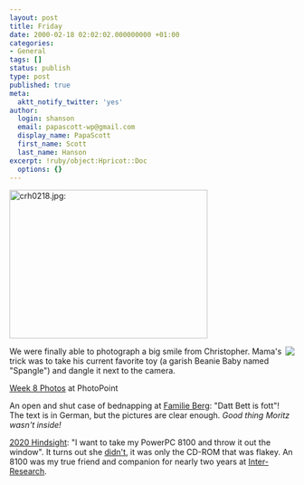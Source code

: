 ```yaml
---
layout: post
title: Friday
date: 2000-02-18 02:02:02.000000000 +01:00
categories:
- General
tags: []
status: publish
type: post
published: true
meta:
  aktt_notify_twitter: 'yes'
author:
  login: shanson
  email: papascott-wp@gmail.com
  display_name: PapaScott
  first_name: Scott
  last_name: Hanson
excerpt: !ruby/object:Hpricot::Doc
  options: {}
---
```

<p><img src="https://www.papascott.de/wordpress/wp-content/uploads/2000/02/crh0218.jpg" height="263" width="350" border="0" alt="crh0218.jpg: " /></p>
<p><img src="http://shanson.editthispage.com/picture$156" align="right" />We were finally able to photograph a big smile from Christopher. Mama's trick was to take his current favorite toy (a garish Beanie Baby named "Spangle") and dangle it next to the camera.</p>
<p><a href="http://albums.photopoint.com/j/AlbumIndex?u=185392&a=1898060">Week 8 Photos</a> at PhotoPoint </p>
<p>An open and shut case of bednapping at <a href="http://familieberg.editthispage.com/2000/02/15">Familie Berg</a>: "Datt Bett is fott"! The text is in German, but the pictures are clear enough. <i>Good thing Moritz wasn't inside!</i></p>
<p><a href="http://2020hindsight.editthispage.com/discuss/msgReader$253">2020 Hindsight</a>: "I want to take my PowerPC 8100 and throw it out the window". It turns out she <a href="http://2020hindsight.editthispage.com/2000/02/17">didn't</a>, it was only the CD-ROM that was flakey. An 8100 was my true friend and companion for nearly two years at <a href="http://www.int-res.com">Inter-Research</a>.</p>
